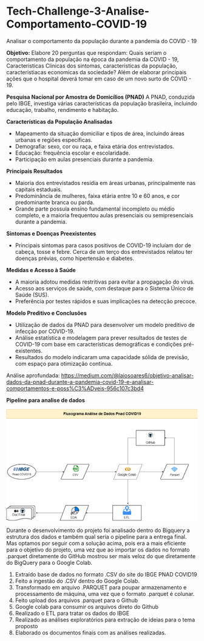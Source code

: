 # Tech-Challenge-3-Analise-Comportamento-COVID-19
Analisar o comportamento da população durante a pandemia do COVID - 19

**Objetivo:**  Elabore 20 perguntas que respondam: Quais seriam o comportamento da população na época da pandemia da COVID - 19, Caracteristicas Clinicas dos sintomas, caracteristicas da população, caracteristiacas economicas da sociedade? Além de elaborar principais ações que o hospital deverá tomar em caso de um novo surto de COVID - 19.

**Pesquisa Nacional por Amostra de Domicílios (PNAD)**
A PNAD, conduzida pelo IBGE, investiga várias características da população brasileira, incluindo educação, trabalho, rendimento e habitação.

**Características da População Analisadas**
  - Mapeamento da situação domiciliar e tipos de área, incluindo áreas urbanas e regiões específicas.
  - Demografia: sexo, cor ou raça, e faixa etária dos entrevistados.
  - Educação: frequência escolar e escolaridade.
  - Participação em aulas presenciais durante a pandemia.
    
**Principais Resultados**
  - Maioria dos entrevistados residia em áreas urbanas, principalmente nas capitais estaduais.
  - Predominância de mulheres, faixa etária entre 10 e 60 anos, e cor predominante branca ou parda.
  - Grande parte possuía ensino fundamental incompleto ou médio completo, e a maioria frequentou aulas presenciais ou semipresenciais durante a pandemia.
    
**Sintomas e Doenças Preexistentes**
  - Principais sintomas para casos positivos de COVID-19 incluíam dor de cabeça, tosse e febre. Cerca de um terço dos entrevistados relatou ter doenças prévias, como hipertensão e diabetes.

**Medidas e Acesso à Saúde**
  - A maioria adotou medidas restritivas para evitar a propagação do vírus.
  - Acesso aos serviços de saúde, com destaque para o Sistema Único de Saúde (SUS).
  - Preferência por testes rápidos e suas implicações na detecção precoce.
    
**Modelo Preditivo e Conclusões**
  - Utilização de dados da PNAD para desenvolver um modelo preditivo de infecção por COVID-19.
  - Análise estatística e modelagem para prever resultados de testes de COVID-19 com base em características demográficas e condições pré-existentes.
  - Resultados do modelo indicaram uma capacidade sólida de previsão, com espaço para otimização contínua.
    
Análise aprofundada: https://medium.com/@laiosoares6/objetivo-analisar-dados-da-pnad-durante-a-pandemia-covid-19-e-analisar-comportamentos-e-poss%C3%ADveis-956c107c3bd4

**Pipeline para analise de dados**

![alt text](https://github.com/soareslaio/Tech-Challenge-Analise-Comportamento-COVID-19/blob/main/Fluxograma_analise_dados/analise_dados_pnad_covid19.png?raw=true)

Durante o desenvolvimento do projeto foi analisado dentro do Bigquery a estrutura dos dados e também qual seria o pipeline para a entrega final. Mas optamos por seguir com a solução acima, pois era a mais eficiente para o objetivo do projeto, uma vez que ao importar os dados no formato .parquet diretamente do GitHub mostrou ser mais veloz do que diretamente do BigQuery para o Google Colab.

1) Extraído base de dados no formato .CSV do site do IBGE PNAD COVID19
2) Feito a ingestão do .CSV dentro do Google Colab.
4) Transformado em arquivo .PARQUET para poupar armazenamento e processamento de máquina, uma vez que o formato .parquet é colunar.
5) Feito upload dos arquivos .parquet para o Github
6) Google colab para consumir os arquivos direto do Github
7) Realizado o ETL para tratar os dados do IBGE
8) Realizado as análises exploratórios para extração de ideias para o tema proposto
9) Elaborado os documentos finais com as análises realizadas.
